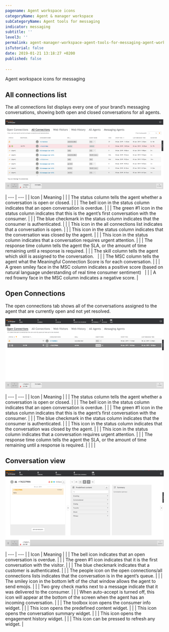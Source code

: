 ```yaml
---
pagename: Agent workspace icons
categoryName: Agent & manager workspace
subCategoryName: Agent tools for messaging
indicator: messaging
subtitle: ''
level3: ''
permalink: agent-manager-workspace-agent-tools-for-messaging-agent-workspace-icons.html
isTutorial: false
date: 2019-01-21 13:18:27 +0200
published: false

---
```

Agent workspace icons for messaging

## All connections list

The all connections list displays every one of your brand’s messaging conversations, showing both open and closed conversations for all agents.

![](/img/wsicons1.png)

| --- | --- |
| Icon | Meaning |
|  | The status column tells the agent whether a conversation is open or closed.  |
|  | The bell icon in the status column indicates that an open conversation is overdue.  |
|  | The green #1 icon in the status column indicates that this is the agent’s first conversation with the consumer.  |
|  | The blue checkmark in the status column indicates that the consumer is authenticated.  |
|  | This icon in the all connections list indicates that a conversation is open.  |
|  | This icon in the status column indicates that the conversation was closed by the agent.  |
|  | This icon in the status column indicates that a conversation requires urgent attention.  |
|  | The response time column tells the agent the SLA, or the amount of time remaining until a response is required. |
|  | The skill column tells the agent which skill is assigned to the conversation.   |
|  | The MSC column tells the agent what the Meaningful Connection Score is for each conversation.  |
|  | A green smiley face in the MSC column indicates a positive score (based on natural language understanding of real time consumer sentiment)   |
|  | A red frowny face in the MSC column indicates a negative score.  |

## Open Connections

The open connections tab shows all of the conversations assigned to the agent that are currently open and not yet resolved.

![](/img/wsicons2.png)

| --- | --- |
| Icon | Meaning |
|  | The status column tells the agent whether a conversation is open or closed.  |
|  | The bell icon in the status column indicates that an open conversation is overdue.  |
|  | The green #1 icon in the status column indicates that this is the agent’s first conversation with the consumer.  |
|  | The blue checkmark in the status column indicates that the consumer is authenticated.  |
|  | This icon in the status column indicates that the conversation was closed by the agent.  |
|  | This icon in the status column indicates that a conversation requires urgent attention.  |
|  | The response time column tells the agent the SLA, or the amount of time remaining until a response is required. |
|  |  |

## Conversation view

![](/img/wsicons3.png)

| --- | --- |
| Icon | Meaning |
|  | The bell icon indicates that an open conversation is overdue.  |
|  | The green #1 icon indicates that it is the first conversation with the visitor.  |
|  | The blue checkmark indicates that a customer is authenticated.  |
|  | The people icon on the open connections/all connections lists indicates that the conversation is in the agent’s queue. |
|  | The smiley icon in the bottom left of the chat window allows the agent to send emojis.  |
|  | Two grey check marks next to a message indicate that it was delivered to the consumer.  |
|  | When auto-accept is turned off, this icon will appear at the bottom of the screen when the agent has an incoming conversation. |
|  | The toolbox icon opens the consumer info widget.  |
|  | This icon opens the predefined content widget.  |
|  | This icon opens the conversation summary widget.  |
|  | This icon opens the engagement history widget.  |
|  | This icon can be pressed to refresh any widget.  |